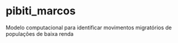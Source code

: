 # pibiti_marcos
Modelo computacional para identificar movimentos migratórios de populações de baixa renda
